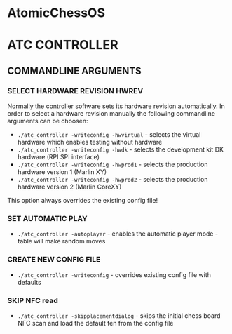 # AtomicChessOS

# ATC CONTROLLER

## COMMANDLINE ARGUMENTS




### SELECT HARDWARE REVISION HWREV

Normally the controller software sets its hardware revision automatically. In order to select a hardware revision manually the following commandline arguments can be choosen:


* `./atc_controller -writeconfig -hwvirtual` - selects the virtual hardware which enables testing without hardware
* `./atc_controller -writeconfig -hwdk` - selects the development kit DK hardware (RPI SPI interface)
* `./atc_controller -writeconfig -hwprod1` - selects the production hardware version 1 (Marlin XY)
* `./atc_controller -writeconfig -hwprod2` - selects the production hardware version 2 (Marlin CoreXY)

This option always overrides the existing config file!

### SET AUTOMATIC PLAY

* `./atc_controller -autoplayer` - enables the automatic player mode - table will make random moves


### CREATE NEW CONFIG FILE

* `./atc_controller -writeconfig` - overrides existing config file with defaults


### SKIP NFC read

* `./atc_controller -skipplacementdialog` - skips the initial chess board NFC scan and load the default fen from the config file
